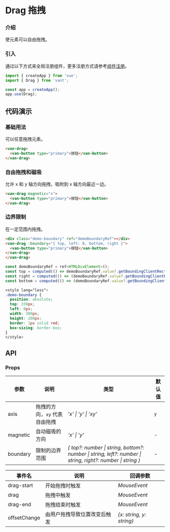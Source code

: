# Drag 拖拽

### 介绍

使元素可以自由拖拽。

### 引入

通过以下方式来全局注册组件，更多注册方式请参考[组件注册](#/zh-CN/advanced-usage#zu-jian-zhu-ce)。

```js
import { createApp } from 'vue';
import { Drag } from 'vant';

const app = createApp();
app.use(Drag);
```

## 代码演示

### 基础用法

可以任意拖拽元素。

```html
<van-drag>
  <van-button type="primary">按钮</van-button>
</van-drag>
```

### 自由拖拽和磁吸

允许 x 和 y 轴方向拖拽，吸附到 x 轴方向最近一边。

```html
<van-drag magnetic="x">
  <van-button type="primary">按钮</van-button>
</van-drag>
```

### 边界限制

在一定范围内拖拽。

```html
<div class="demo-boundary" ref="demoBoundaryRef"></div>
<van-drag :boundary="{ top, left: 0, bottom, right }">
  <van-button type="primary">按钮</van-button>
</van-drag>
</van-drag>
```

```js
const demoBoundaryRef = ref<HTMLDivElement>();
const top = computed(() => demoBoundaryRef.value?.getBoundingClientRect().top as number);
const right = computed(() => (demoBoundaryRef.value?.getBoundingClientRect().right as number) - 60);
const bottom = computed(() => (demoBoundaryRef.value?.getBoundingClientRect().bottom as number) - 44);
```

```css
<style lang="less">
.demo-boundary {
  position: absolute;
  top: 330px;
  left: 0px;
  width: 300px;
  height: 200px;
  border: 1px solid red;
  box-sizing: border-box;
}
</style>
```

## API

### Props

| 参数 | 说明 | 类型 | 默认值 |
| --- | --- | --- | --- |
| axis | 拖拽的方向，`xy` 代表自由拖拽 | _'x' \| 'y' \| 'xy'_ | `y` |
| magnetic | 自动磁吸的方向 | _'x' \| 'y'_ | - |
| boundary | 限制的边界范围 | _{ top?: number \| string, bottom?: number \| string, left?: number \| string, right?: number \| string }_ | - |

| 事件名       | 说明                         | 回调参数                 |
| ------------ | ---------------------------- | ------------------------ |
| drag-start   | 开始拖拽时触发               | _MouseEvent_             |
| drag         | 拖拽中触发                   | _MouseEvent_             |
| drag-end     | 拖拽结束时触发               | _MouseEvent_             |
| offsetChange | 由用户拖拽导致位置改变后触发 | _{x: string, y: string}_ |
